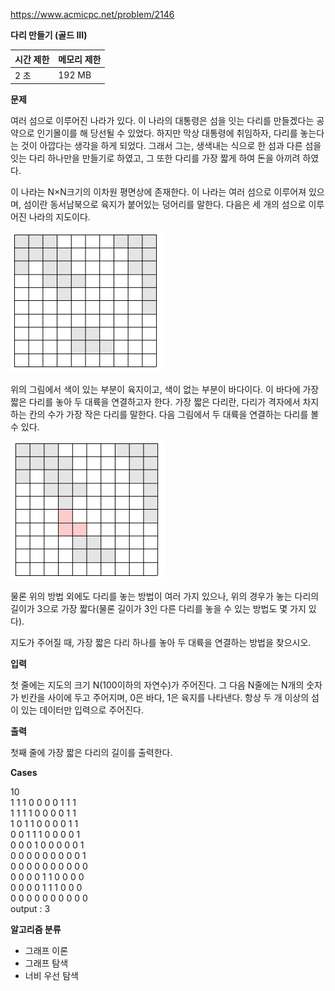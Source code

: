 https://www.acmicpc.net/problem/2146

**다리 만들기 (골드 III)**

| 시간 제한	 | 메모리 제한 |
|--------|--------|
| 2 초	   | 192 MB |

**문제**

여러 섬으로 이루어진 나라가 있다. 이 나라의 대통령은 섬을 잇는 다리를 만들겠다는 공약으로 인기몰이를 해 당선될 수 있었다. 하지만 막상 대통령에 취임하자, 다리를 놓는다는 것이 아깝다는 생각을 하게 되었다. 그래서 그는, 생색내는 식으로 한 섬과 다른 섬을 잇는 다리 하나만을 만들기로 하였고, 그 또한 다리를 가장 짧게 하여 돈을 아끼려 하였다.

이 나라는 N×N크기의 이차원 평면상에 존재한다. 이 나라는 여러 섬으로 이루어져 있으며, 섬이란 동서남북으로 육지가 붙어있는 덩어리를 말한다. 다음은 세 개의 섬으로 이루어진 나라의 지도이다.

![img.png](img.png)

위의 그림에서 색이 있는 부분이 육지이고, 색이 없는 부분이 바다이다. 이 바다에 가장 짧은 다리를 놓아 두 대륙을 연결하고자 한다. 가장 짧은 다리란, 다리가 격자에서 차지하는 칸의 수가 가장 작은 다리를 말한다. 다음 그림에서 두 대륙을 연결하는 다리를 볼 수 있다.

![img_1.png](img_1.png)

물론 위의 방법 외에도 다리를 놓는 방법이 여러 가지 있으나, 위의 경우가 놓는 다리의 길이가 3으로 가장 짧다(물론 길이가 3인 다른 다리를 놓을 수 있는 방법도 몇 가지 있다).

지도가 주어질 때, 가장 짧은 다리 하나를 놓아 두 대륙을 연결하는 방법을 찾으시오.

**입력**

첫 줄에는 지도의 크기 N(100이하의 자연수)가 주어진다. 그 다음 N줄에는 N개의 숫자가 빈칸을 사이에 두고 주어지며, 0은 바다, 1은 육지를 나타낸다. 항상 두 개 이상의 섬이 있는 데이터만 입력으로 주어진다.

**출력**

첫째 줄에 가장 짧은 다리의 길이를 출력한다.

**Cases**

10<br>
1 1 1 0 0 0 0 1 1 1<br>
1 1 1 1 0 0 0 0 1 1<br>
1 0 1 1 0 0 0 0 1 1<br>
0 0 1 1 1 0 0 0 0 1<br>
0 0 0 1 0 0 0 0 0 1<br>
0 0 0 0 0 0 0 0 0 1<br>
0 0 0 0 0 0 0 0 0 0<br>
0 0 0 0 1 1 0 0 0 0<br>
0 0 0 0 1 1 1 0 0 0<br>
0 0 0 0 0 0 0 0 0 0<br>
output : 3

**알고리즘 분류**

- 그래프 이론
- 그래프 탐색
- 너비 우선 탐색